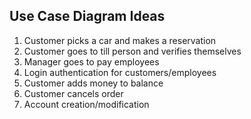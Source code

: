 Use Case Diagram Ideas
------

1. Customer picks a car and makes a reservation
2. Customer goes to till person and verifies themselves
3. Manager goes to pay employees
4. Login authentication for customers/employees
5. Customer adds money to balance
6. Customer cancels order
7. Account creation/modification
